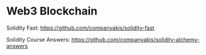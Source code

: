 # Web3 Blockchain

Solidity Fast:
https://github.com/companyakis/solidity-fast

Solidity Course Answers:
https://github.com/companyakis/solidity-alchemy-answers
